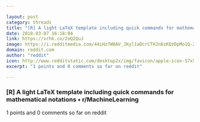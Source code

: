 ```yaml
---

layout: post
category: threads
title: "[R] A light LaTeX template including quick commands for mathematical notations"
date: 2018-03-07 16:18:04
link: https://vrhk.co/2oQ2QuJ
image: https://i.redditmedia.com/44iHz7W0AV_JKyl1aDcrCTHJn6zKQzDpMo1Q-ZrRlW4.jpg?w=320&s=1b7a2f46ab358435b6339afae54861a6
domain: reddit.com
author: "reddit"
icon: http://www.redditstatic.com/desktop2x/img/favicon/apple-icon-57x57.png
excerpt: "1 points and 0 comments so far on reddit"

---
```


### [R] A light LaTeX template including quick commands for mathematical notations • r/MachineLearning

1 points and 0 comments so far on reddit